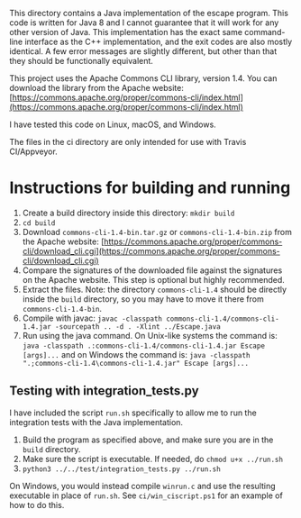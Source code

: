 This directory contains a Java implementation of the escape program. This code is written for Java 8 and I cannot guarantee that it will work for any other version of Java. This implementation has the exact same command-line interface as the C++ implementation, and the exit codes are also mostly identical. A few error messages are slightly different, but other than that they should be functionally equivalent.

This project uses the Apache Commons CLI library, version 1.4. You can download the library from the Apache website: [https://commons.apache.org/proper/commons-cli/index.html](https://commons.apache.org/proper/commons-cli/index.html)

I have tested this code on Linux, macOS, and Windows.

The files in the ci directory are only intended for use with Travis CI/Appveyor.

# Instructions for building and running
1. Create a build directory inside this directory: ```mkdir build```
2. ```cd build```
3. Download `commons-cli-1.4-bin.tar.gz` or `commons-cli-1.4-bin.zip` from the Apache website: [https://commons.apache.org/proper/commons-cli/download_cli.cgi](https://commons.apache.org/proper/commons-cli/download_cli.cgi)
4. Compare the signatures of the downloaded file against the signatures on the Apache website. This step is optional but highly recommended.
5. Extract the files. Note: the directory `commons-cli-1.4` should be directly inside the `build` directory, so you may have to move it there from `commons-cli-1.4-bin`.
6. Compile with javac: ```javac -classpath commons-cli-1.4/commons-cli-1.4.jar -sourcepath .. -d . -Xlint ../Escape.java```
7. Run using the java command. On Unix-like systems the command is: ```java -classpath .:commons-cli-1.4/commons-cli-1.4.jar Escape [args]...``` and on Windows the command is: ```java -classpath ".;commons-cli-1.4\commons-cli-1.4.jar" Escape [args]...```

## Testing with integration_tests.py
I have included the script `run.sh` specifically to allow me to run the integration tests with the Java implementation.
1. Build the program as specified above, and make sure you are in the `build` directory.
2. Make sure the script is executable. If needed, do ```chmod u+x ../run.sh```
3. ```python3 ../../test/integration_tests.py ../run.sh```

On Windows, you would instead compile `winrun.c` and use the resulting executable in place of `run.sh`. See `ci/win_ciscript.ps1` for an example of how to do this.
